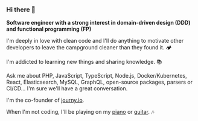 ### Hi there 👋

**Software engineer with a strong interest in domain-driven design (DDD) and functional programming (FP)**

I'm deeply in love with clean code and I'll do anything to motivate other developers to leave the campground cleaner than they found it. 🏕

I'm addicted to learning new things and sharing knowledge. 📚

Ask me about PHP, JavaScript, TypeScript, Node.js, Docker/Kubernetes, React, Elasticsearch, MySQL, GraphQL, open-source packages, parsers or CI/CD... I'm sure we'll have a great conversation.

I'm the co-founder of [journy.io](https://github.com/journy-io).

When I'm not coding, I'll be playing on my [piano](https://github.com/hansott/piano) or [guitar](https://github.com/hansott/guitar). 🎶
